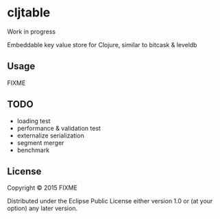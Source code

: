 # cljtable

Work in progress

Embeddable key value store for Clojure, similar to bitcask & leveldb


## Usage

FIXME

## TODO

- loading test
- performance & validation test
- externalize serialization
- segment merger
- benchmark

## License

Copyright © 2015 FIXME

Distributed under the Eclipse Public License either version 1.0 or (at
your option) any later version.
